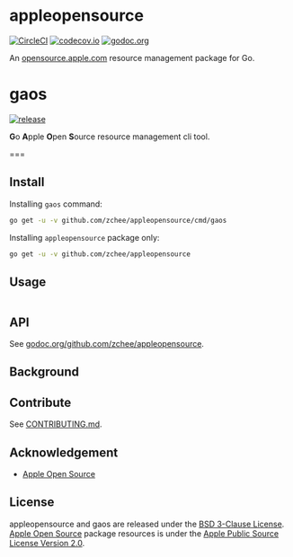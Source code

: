 # appleopensource

[![CircleCI][circleci-badge]][circleci] [![codecov.io][codecov-badge]][codecov] [![godoc.org][godoc-badge]][godoc]

An [opensource.apple.com][opensource.apple.com] resource management package for Go.


# gaos

[![release][release-badge]][release]

**G**o **A**pple **O**pen **S**ource resource management cli tool.


===


## Install

Installing `gaos` command:

```sh
go get -u -v github.com/zchee/appleopensource/cmd/gaos
```

Installing `appleopensource` package only:

```sh
go get -u -v github.com/zchee/appleopensource
```


## Usage

```
```


## API

See [godoc.org/github.com/zchee/appleopensource](https://godoc.org/github.com/zchee/appleopensource).


## Background


## Contribute

See [CONTRIBUTING.md](CONTRIBUTING.md).


## Acknowledgement

- [Apple Open Source][opensource.apple.com]


## License

appleopensource and gaos are released under the [BSD 3-Clause License](https://opensource.org/licenses/BSD-3-Clause).  
[Apple Open Source][opensource.apple.com] package resources is under the [Apple Public Source License Version 2.0](http://www.opensource.apple.com/apsl/).


[circleci-badge]: https://img.shields.io/circleci/project/github/zchee/appleopensource.svg?style=flat-square
[circleci]: https://circleci.com/gh/zchee/appleopensource
[codecov-badge]: https://img.shields.io/codecov/c/github/zchee/appleopensource.svg?style=flat-square
[codecov]: https://codecov.io/gh/zchee/appleopensource
[release-badge]: https://img.shields.io/github/release/zchee/appleopensource.svg?style=flat-square
[release]: https://github.com/zchee/nvim-go/releases
[godoc-badge]: https://img.shields.io/badge/godoc-reference-4F73B3.svg?style=flat-square
[godoc]: https://godoc.org/github.com/zchee/appleopensource

[opensource.apple.com]: https://opensource.apple.com
